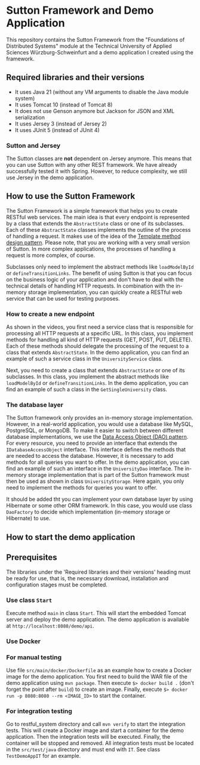 # Sutton Framework and Demo Application

This repository contains the Sutton Framework from the "Foundations of Distributed Systems" module at the Technical University
of Applied Sciences Würzburg-Schweinfurt and a demo application I created using the framework.

## Required libraries and their versions

* It uses Java 21 (without any VM arguments to disable the Java module system)
* It uses Tomcat 10 (instead of Tomcat 8)
* It does not use Genson anymore but Jackson for JSON and XML serialization
* It uses Jersey 3 (instead of Jersey 2)
* It uses JUnit 5 (instead of JUnit 4)

### Sutton and Jersey

The Sutton classes are **not** dependent on Jersey anymore. This means that you can use Sutton with any other REST framework. 
We have already successfully tested it with Spring. However, to reduce complexity, we still use Jersey in the demo application.

## How to use the Sutton Framework

The Sutton Framework is a simple framework that helps you to create RESTful web services. The main idea is that every endpoint 
is represented by a class that extends the `AbstractState` class or one of its subclasses.
Each of these `AbstractState` classes implements the outline of the process of handling a request. It makes use of the 
idea of the [Template method design pattern](https://en.wikipedia.org/wiki/Template_method_pattern). Please note, that you 
are working with a very small version of Sutton. In more complex applications, the processes of handling a request is more complex, of course. 

Subclasses only need to implement the abstract methods like `loadModelById` or `defineTransitionLinks`. The benefit of using Sutton is
that you can focus on the business logic of your application and don't have to deal with the technical details of handling HTTP requests. 
In combination with the in-memory storage implementation, you can quickly create a RESTful web service that can be used for testing purposes.

### How to create a new endpoint

As shown in the videos, you first need a service class that is responsible for processing all HTTP requests at a specific URL. In this 
class, you implement methods for handling all kind of HTTP requests (GET, POST, PUT, DELETE). Each of these methods should
delegate the processing of the request to a class that extends `AbstractState`. In the demo application, you can find an example
of such a service class in the `UniversityService` class.

Next, you need to create a class that extends `AbstractState` or one of its subclasses. In this class, you implement the abstract methods
like `loadModelById` or `defineTransitionLinks`. In the demo application, you can find an example of such a class in the `GetSingleUniversity` class.

### The database layer

The Sutton framework only provides an in-memory storage implementation. However, in a real-world application, you would use a database like MySQL, 
PostgreSQL, or MongoDB. To make it easier to switch between different database implementations, we use the [Data Access Object (DAO) pattern](https://en.wikipedia.org/wiki/Data_access_object). For every resource, you need to provide an interface that extends the `IDatabaseAccessObject`
interface. This interface defines the methods that are needed to access the database. However, it is necessary to add methods for all queries
you want to offer. In the demo application, you can find an example of such an interface in the `UniversityDao` interface. The in-memory storage 
implementation that is part of the Sutton framework must then be used as shown in class `UniversityStorage`. Here again, you only need to implement
the methods for queries you want to offer.

It should be added tht you can implement your own database layer by using Hibernate or some other ORM framework. In this case, you would 
use class `DaoFactory` to decide which implementation (in-memory storage or Hibernate) to use.

## How to start the demo application

## Prerequisites

The libraries under the 'Required libraries and their versions' heading must be ready for use, that is, the necessary download, installation 
and configuration stages must be completed.

### Use class `Start`

Execute method `main` in class `Start`. This will start the embedded Tomcat server and deploy the demo application. The demo application
is available at `http://localhost:8080/demo/api`.

### Use Docker

### For manual testing 

Use file `src/main/docker/Dockerfile` as an example how to create a Docker image for the demo application. You first need to build 
the WAR file of the demo application using `mvn package`. Then execute `$> docker build .` (don't forget the point after `build`) to 
create an image. Finally, execute `$> docker run -p 8080:8080 --rm <IMAGE_ID>` to start the container.

### For integration testing

Go to restful_system directory and call `mvn verify` to start the integration tests. This will create a Docker image and start a container
for the demo application. Then the integration tests will be executed. Finally, the container will be stopped and removed. All integration 
tests must be located in the `src/test/java` directory and must end with `IT`. See class `TestDemoAppIT` for an example.


